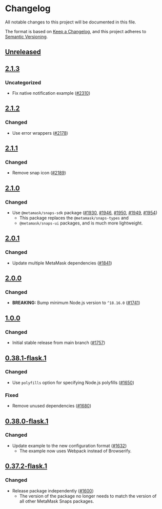 # Changelog

All notable changes to this project will be documented in this file.

The format is based on [Keep a Changelog](https://keepachangelog.com/en/1.0.0/),
and this project adheres to [Semantic Versioning](https://semver.org/spec/v2.0.0.html).

## [Unreleased]

## [2.1.3]

### Uncategorized

- Fix native notification example ([#2310](https://github.com/MetaMask/snaps-skunkworks.git/pull/2310))

## [2.1.2]

### Changed

- Use error wrappers ([#2178](https://github.com/MetaMask/snaps/pull/2178))

## [2.1.1]

### Changed

- Remove snap icon ([#2189](https://github.com/MetaMask/snaps/pull/2189))

## [2.1.0]

### Changed

- Use `@metamask/snaps-sdk` package ([#1930](https://github.com/MetaMask/snaps/pull/1930),
  [#1946](https://github.com/MetaMask/snaps/pull/1946), [#1950](https://github.com/MetaMask/snaps/pull/1950),
  [#1949](https://github.com/MetaMask/snaps/pull/1949), [#1954](https://github.com/MetaMask/snaps/pull/1954))
  - This package replaces the `@metamask/snaps-types` and
  - `@metamask/snaps-ui` packages, and is much more lightweight.

## [2.0.1]

### Changed

- Update multiple MetaMask dependencies ([#1841](https://github.com/MetaMask/snaps/pull/1841))

## [2.0.0]

### Changed

- **BREAKING:** Bump minimum Node.js version to `^18.16.0` ([#1741](https://github.com/MetaMask/snaps/pull/1741))

## [1.0.0]

### Changed

- Initial stable release from main branch ([#1757](https://github.com/MetaMask/snaps/pull/1757))

## [0.38.1-flask.1]

### Changed

- Use `polyfills` option for specifying Node.js polyfills ([#1650](https://github.com/MetaMask/snaps/pull/1650))

### Fixed

- Remove unused dependencies ([#1680](https://github.com/MetaMask/snaps/pull/1680))

## [0.38.0-flask.1]

### Changed

- Update example to the new configuration format ([#1632](https://github.com/MetaMask/snaps/pull/1632))
  - The example now uses Webpack instead of Browserify.

## [0.37.2-flask.1]

### Changed

- Release package independently ([#1600](https://github.com/MetaMask/snaps/pull/1600))
  - The version of the package no longer needs to match the version of all other
    MetaMask Snaps packages.

[Unreleased]: https://github.com/MetaMask/snaps-skunkworks.git/compare/@metamask/notification-example-snap@2.1.3...HEAD
[2.1.3]: https://github.com/MetaMask/snaps-skunkworks.git/compare/@metamask/notification-example-snap@2.1.2...@metamask/notification-example-snap@2.1.3
[2.1.2]: https://github.com/MetaMask/snaps-skunkworks.git/compare/@metamask/notification-example-snap@2.1.1...@metamask/notification-example-snap@2.1.2
[2.1.1]: https://github.com/MetaMask/snaps-skunkworks.git/compare/@metamask/notification-example-snap@2.1.0...@metamask/notification-example-snap@2.1.1
[2.1.0]: https://github.com/MetaMask/snaps-skunkworks.git/compare/@metamask/notification-example-snap@2.0.1...@metamask/notification-example-snap@2.1.0
[2.0.1]: https://github.com/MetaMask/snaps-skunkworks.git/compare/@metamask/notification-example-snap@2.0.0...@metamask/notification-example-snap@2.0.1
[2.0.0]: https://github.com/MetaMask/snaps-skunkworks.git/compare/@metamask/notification-example-snap@1.0.0...@metamask/notification-example-snap@2.0.0
[1.0.0]: https://github.com/MetaMask/snaps-skunkworks.git/compare/@metamask/notification-example-snap@0.38.1-flask.1...@metamask/notification-example-snap@1.0.0
[0.38.1-flask.1]: https://github.com/MetaMask/snaps-skunkworks.git/compare/@metamask/notification-example-snap@0.38.0-flask.1...@metamask/notification-example-snap@0.38.1-flask.1
[0.38.0-flask.1]: https://github.com/MetaMask/snaps-skunkworks.git/compare/@metamask/notification-example-snap@0.37.2-flask.1...@metamask/notification-example-snap@0.38.0-flask.1
[0.37.2-flask.1]: https://github.com/MetaMask/snaps-skunkworks.git/releases/tag/@metamask/notification-example-snap@0.37.2-flask.1
